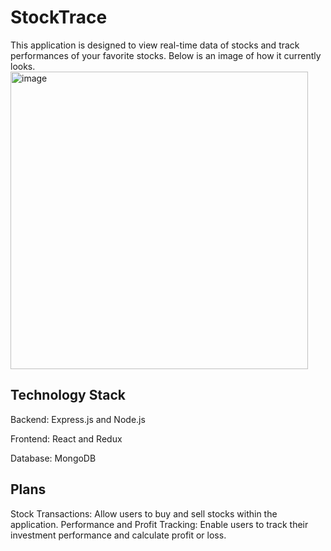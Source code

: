 # StockTrace
This application is designed to view real-time data of stocks and track performances of your favorite stocks. Below is an image of how it currently looks. <br>
<img width="476" alt="image" src="https://github.com/XChen601/StockTrace/assets/72898664/d9490364-627a-47b7-8cdc-54e42cde98b8">

## Technology Stack
Backend: Express.js and Node.js

Frontend: React and Redux

Database: MongoDB

## Plans
Stock Transactions: Allow users to buy and sell stocks within the application.
Performance and Profit Tracking: Enable users to track their investment performance and calculate profit or loss.

